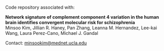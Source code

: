 Code repository associated with:

**Network signature of complement component 4 variation in the human brain identifies convergent molecular risk for schizophrenia**  
Minsoo Kim, Jillian R. Haney, Pan Zhang, Leanna M. Hernandez, Lee-kai Wang, Laura Perez-Cano, Michael J. Gandal    

Contact: minsookim@mednet.ucla.edu

